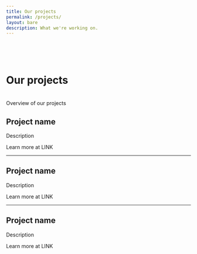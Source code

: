 ```yaml
---
title: Our projects
permalink: /projects/
layout: bare
description: What we're working on. 
---
```


<h1 style= "padding-top: 64px; padding-bottom: 18px;"> Our projects</h1>

Overview of our projects

## Project name

Description

Learn more at LINK

---

## Project name

Description

Learn more at LINK

---

## Project name

Description

Learn more at LINK
